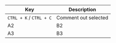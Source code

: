Key | Description 
---------|----------
 ```CTRL + K``` / ```CTRL + C```| Comment out selected 
 A2 | B2
 A3 | B3

